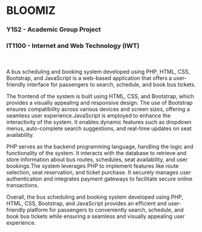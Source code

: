 # BLOOMIZ
<h3> Y1S2 - Academic Group Project </h3> 
<h3> IT1100 - Internet and Web Technology (IWT) </h3>

<br/> <br/>
A bus scheduling and booking system developed using PHP, HTML, CSS, Bootstrap, and JavaScript is a web-based application that offers a user-friendly interface for passengers to search, schedule, and book bus tickets.

The frontend of the system is built using HTML, CSS, and Bootstrap, which provides a visually appealing and responsive design. The use of Bootstrap ensures compatibility across various devices and screen sizes, offering a seamless user experience.JavaScript is employed to enhance the interactivity of the system. It enables dynamic features such as dropdown menus, auto-complete search suggestions, and real-time updates on seat availability.

PHP serves as the backend programming language, handling the logic and functionality of the system. It interacts with the database to retrieve and store information about bus routes, schedules, seat availability, and user bookings.The system leverages PHP to implement features like route selection, seat reservation, and ticket purchase. It securely manages user authentication and integrates payment gateways to facilitate secure online transactions.

Overall, the bus scheduling and booking system developed using PHP, HTML, CSS, Bootstrap, and JavaScript provides an efficient and user-friendly platform for passengers to conveniently search, schedule, and book bus tickets while ensuring a seamless and visually appealing user experience.
